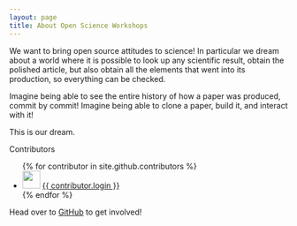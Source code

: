 ```yaml
---
layout: page
title: About Open Science Workshops
---
```


We want to bring open source attitudes to science! In particular we dream
about a world where it is possible to look up any scientific result, obtain
the polished article, but also obtain all the elements that went into its
production, so everything can be checked. 

Imagine being able to see the entire history of how a paper was produced,
commit by commit! Imagine being able to clone a paper, build it, and
interact with it!

This is our dream.

Contributors
<ul>
{% for contributor in site.github.contributors %}
  <li>
    <img src="{{ contributor.avatar_url }}" width="32" height="32" /> <a href="{{ contributor.html_url }}">{{ contributor.login }}</a>
  </li>
{% endfor %}
</ul>

Head over to [GitHub](https://github.com/OpenScienceWorkshops) to get
involved!
